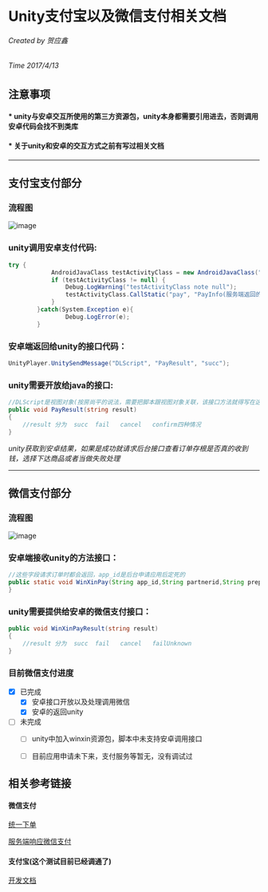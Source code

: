 # Unity支付宝以及微信支付相关文档

###### Created by 贺应鑫
###### Time 2017/4/13

## 注意事项

#### * unity与安卓交互所使用的第三方资源包，unity本身都需要引用进去，否则调用安卓代码会找不到类库
####  * 关于unity和安卓的交互方式之前有写过相关文档
***
## 支付宝支付部分
### 流程图
![image]( https://github.com/YasinHe/Unity/blob/master/md%E5%9B%BE1.png?raw=true )
### unity调用安卓支付代码:

``` C#
try {
            AndroidJavaClass testActivityClass = new AndroidJavaClass("com.XunDa.Recognition.SecActivity");
            if (testActivityClass != null) {
                Debug.LogWarning("testActivityClass note null");
                testActivityClass.CallStatic("pay", "PayInfo(服务端返回的支付信息)");
            }
        }catch(System.Exception e){
                Debug.LogError(e);
        }
```
### 安卓端返回给unity的接口代码：

``` Java
UnityPlayer.UnitySendMessage("DLScript", "PayResult", "succ");
```

### unity需要开放给java的接口:

``` C#
//DLScript是视图对象(按房尚平的说法，需要把脚本跟视图对象关联，该接口方法就得写在这个DLScript下)
public void PayResult(string result)
{
    //result 分为  succ  fail   cancel   confirm四种情况
}
```
*unity获取到安卓结果，如果是成功就请求后台接口查看订单存根是否真的收到钱，选择下达商品或者当做失败处理*

---

## 微信支付部分
### 流程图
![image](Unity/md图2.png)

### 安卓端接收unity的方法接口：

``` Java
//这些字段请求订单时都会返回，app_id是后台申请应用后定死的
public static void WinXinPay(String app_id,String partnerid,String prepayId,String nonceStr,String timeStamp,String packageValue,String sign){
}
```
### unity需要提供给安卓的微信支付接口：

``` C#
public void WinXinPayResult(string result)
{
    //result 分为  succ  fail   cancel   failUnknown
}

```

### 目前微信支付进度
- [x] 已完成
    - [x] 安卓接口开放以及处理调用微信
    - [x] 安卓的返回unity
- [ ] 未完成
    - [ ]  unity中加入winxin资源包，脚本中未支持安卓调用接口
    - [ ]  目前应用申请未下来，支付服务等暂无，没有调试过


## 相关参考链接
#### 微信支付
[统一下单](https://pay.weixin.qq.com/wiki/doc/api/app/app.php?chapter=9_1)

[服务端响应微信支付](https://pay.weixin.qq.com/wiki/doc/api/app/app.php?chapter=9_7&index=3)

#### 支付宝(这个测试目前已经调通了)
[开发文档](https://doc.open.alipay.com/docs/doc.htm?treeId=204&articleId=105051&docType=1)
